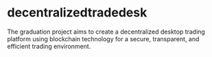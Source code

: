 # decentralizedtradedesk
The graduation project aims to create a decentralized desktop trading platform using blockchain technology for a secure, transparent, and efficient trading environment.
